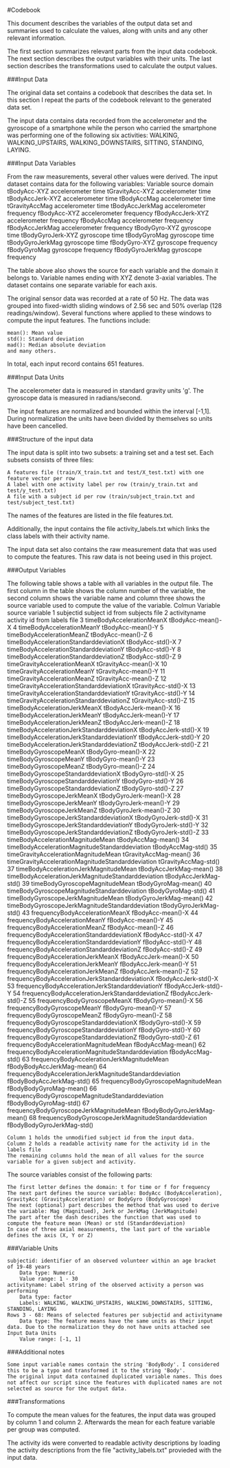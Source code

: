 

#Codebook

This document describes the variables of the output data set and summaries used to calculate the values, along with units and any other relevant information.

The first section summarizes relevant parts from the input data codebook. The next section describes the output variables with their units. The last section describes the transformations used to calculate the output values.

###Input Data

The original data set contains a codebook that describes the data set. In this section I repeat the parts of the codebook relevant to the generated data set.

The input data contains data recorded from the accelerometer and the gyroscope of a smartphone while the person who carried the smartphone was performing one of the following six activities: WALKING, WALKING_UPSTAIRS, WALKING_DOWNSTAIRS, SITTING, STANDING, LAYING.

###Input Data Variables

From the raw measurements, several other values were derived. The input dataset contains data for the following variables:
Variable 	source 	domain
tBodyAcc-XYZ 	accelerometer 	time
tGravityAcc-XYZ 	accelerometer 	time
tBodyAccJerk-XYZ 	accelerometer 	time
tBodyAccMag 	accelerometer 	time
tGravityAccMag 	accelerometer 	time
tBodyAccJerkMag 	accelerometer 	frequency
fBodyAcc-XYZ 	accelerometer 	frequency
fBodyAccJerk-XYZ 	accelerometer 	frequency
fBodyAccMag 	accelerometer 	frequency
fBodyAccJerkMag 	accelerometer 	frequency
tBodyGyro-XYZ 	gyroscope 	time
tBodyGyroJerk-XYZ 	gyroscope 	time
tBodyGyroMag 	gyroscope 	time
tBodyGyroJerkMag 	gyroscope 	time
fBodyGyro-XYZ 	gyroscope 	frequency
fBodyGyroMag 	gyroscope 	frequency
fBodyGyroJerkMag 	gyroscope 	frequency

The table above also shows the source for each variable and the domain it belongs to. Variable names ending with XYZ denote 3-axial variables. The dataset contains one separate variable for each axis.

The original sensor data was recorded at a rate of 50 Hz. The data was grouped into fixed-width sliding windows of 2.56 sec and 50% overlap (128 readings/window). Several functions where applied to these windows to compute the input features. The functions include:

    mean(): Mean value
    std(): Standard deviation
    mad(): Median absolute deviation
    and many others.

In total, each input record contains 651 features.

###Input Data Units

The accelerometer data is measured in standard gravity units 'g'. The gyroscope data is measured in radians/second.

The input features are normalized and bounded within the interval [-1,1]. During normalization the units have been divided by themselves so units have been cancelled.

###Structure of the input data

The input data is split into two subsets: a training set and a test set. Each subsets consists of three files:

    A features file (train/X_train.txt and test/X_test.txt) with one feature vector per row
    A label with one activity label per row (train/y_train.txt and test/y_test.txt)
    A file with a subject id per row (train/subject_train.txt and test/subject_test.txt)

The names of the features are listed in the file features.txt.

Additionally, the input contains the file activity_labels.txt which links the class labels with their activity name.

The input data set also contains the raw measurement data that was used to compute the features. This raw data is not beeing used in this project.

###Output Variables

The following table shows a table with all variables in the output file. The first column in the table shows the column number of the variable, the second column shows the variable name and column three shows the source variable used to compute the value of the variable.
Colmun 	Variable 	source variable
1 	subjectid 	subject id from subjects file
2 	activityname 	activity id from labels file
3 	timeBodyAccelerationMeanX 	tBodyAcc-mean()-X
4 	timeBodyAccelerationMeanY 	tBodyAcc-mean()-Y
5 	timeBodyAccelerationMeanZ 	tBodyAcc-mean()-Z
6 	timeBodyAccelerationStandarddeviationX 	tBodyAcc-std()-X
7 	timeBodyAccelerationStandarddeviationY 	tBodyAcc-std()-Y
8 	timeBodyAccelerationStandarddeviationZ 	tBodyAcc-std()-Z
9 	timeGravityAccelerationMeanX 	tGravityAcc-mean()-X
10 	timeGravityAccelerationMeanY 	tGravityAcc-mean()-Y
11 	timeGravityAccelerationMeanZ 	tGravityAcc-mean()-Z
12 	timeGravityAccelerationStandarddeviationX 	tGravityAcc-std()-X
13 	timeGravityAccelerationStandarddeviationY 	tGravityAcc-std()-Y
14 	timeGravityAccelerationStandarddeviationZ 	tGravityAcc-std()-Z
15 	timeBodyAccelerationJerkMeanX 	tBodyAccJerk-mean()-X
16 	timeBodyAccelerationJerkMeanY 	tBodyAccJerk-mean()-Y
17 	timeBodyAccelerationJerkMeanZ 	tBodyAccJerk-mean()-Z
18 	timeBodyAccelerationJerkStandarddeviationX 	tBodyAccJerk-std()-X
19 	timeBodyAccelerationJerkStandarddeviationY 	tBodyAccJerk-std()-Y
20 	timeBodyAccelerationJerkStandarddeviationZ 	tBodyAccJerk-std()-Z
21 	timeBodyGyroscopeMeanX 	tBodyGyro-mean()-X
22 	timeBodyGyroscopeMeanY 	tBodyGyro-mean()-Y
23 	timeBodyGyroscopeMeanZ 	tBodyGyro-mean()-Z
24 	timeBodyGyroscopeStandarddeviationX 	tBodyGyro-std()-X
25 	timeBodyGyroscopeStandarddeviationY 	tBodyGyro-std()-Y
26 	timeBodyGyroscopeStandarddeviationZ 	tBodyGyro-std()-Z
27 	timeBodyGyroscopeJerkMeanX 	tBodyGyroJerk-mean()-X
28 	timeBodyGyroscopeJerkMeanY 	tBodyGyroJerk-mean()-Y
29 	timeBodyGyroscopeJerkMeanZ 	tBodyGyroJerk-mean()-Z
30 	timeBodyGyroscopeJerkStandarddeviationX 	tBodyGyroJerk-std()-X
31 	timeBodyGyroscopeJerkStandarddeviationY 	tBodyGyroJerk-std()-Y
32 	timeBodyGyroscopeJerkStandarddeviationZ 	tBodyGyroJerk-std()-Z
33 	timeBodyAccelerationMagnitudeMean 	tBodyAccMag-mean()
34 	timeBodyAccelerationMagnitudeStandarddeviation 	tBodyAccMag-std()
35 	timeGravityAccelerationMagnitudeMean 	tGravityAccMag-mean()
36 	timeGravityAccelerationMagnitudeStandarddeviation 	tGravityAccMag-std()
37 	timeBodyAccelerationJerkMagnitudeMean 	tBodyAccJerkMag-mean()
38 	timeBodyAccelerationJerkMagnitudeStandarddeviation 	tBodyAccJerkMag-std()
39 	timeBodyGyroscopeMagnitudeMean 	tBodyGyroMag-mean()
40 	timeBodyGyroscopeMagnitudeStandarddeviation 	tBodyGyroMag-std()
41 	timeBodyGyroscopeJerkMagnitudeMean 	tBodyGyroJerkMag-mean()
42 	timeBodyGyroscopeJerkMagnitudeStandarddeviation 	tBodyGyroJerkMag-std()
43 	frequencyBodyAccelerationMeanX 	fBodyAcc-mean()-X
44 	frequencyBodyAccelerationMeanY 	fBodyAcc-mean()-Y
45 	frequencyBodyAccelerationMeanZ 	fBodyAcc-mean()-Z
46 	frequencyBodyAccelerationStandarddeviationX 	fBodyAcc-std()-X
47 	frequencyBodyAccelerationStandarddeviationY 	fBodyAcc-std()-Y
48 	frequencyBodyAccelerationStandarddeviationZ 	fBodyAcc-std()-Z
49 	frequencyBodyAccelerationJerkMeanX 	fBodyAccJerk-mean()-X
50 	frequencyBodyAccelerationJerkMeanY 	fBodyAccJerk-mean()-Y
51 	frequencyBodyAccelerationJerkMeanZ 	fBodyAccJerk-mean()-Z
52 	frequencyBodyAccelerationJerkStandarddeviationX 	fBodyAccJerk-std()-X
53 	frequencyBodyAccelerationJerkStandarddeviationY 	fBodyAccJerk-std()-Y
54 	frequencyBodyAccelerationJerkStandarddeviationZ 	fBodyAccJerk-std()-Z
55 	frequencyBodyGyroscopeMeanX 	fBodyGyro-mean()-X
56 	frequencyBodyGyroscopeMeanY 	fBodyGyro-mean()-Y
57 	frequencyBodyGyroscopeMeanZ 	fBodyGyro-mean()-Z
58 	frequencyBodyGyroscopeStandarddeviationX 	fBodyGyro-std()-X
59 	frequencyBodyGyroscopeStandarddeviationY 	fBodyGyro-std()-Y
60 	frequencyBodyGyroscopeStandarddeviationZ 	fBodyGyro-std()-Z
61 	frequencyBodyAccelerationMagnitudeMean 	fBodyAccMag-mean()
62 	frequencyBodyAccelerationMagnitudeStandarddeviation 	fBodyAccMag-std()
63 	frequencyBodyAccelerationJerkMagnitudeMean 	fBodyBodyAccJerkMag-mean()
64 	frequencyBodyAccelerationJerkMagnitudeStandarddeviation 	fBodyBodyAccJerkMag-std()
65 	frequencyBodyGyroscopeMagnitudeMean 	fBodyBodyGyroMag-mean()
66 	frequencyBodyGyroscopeMagnitudeStandarddeviation 	fBodyBodyGyroMag-std()
67 	frequencyBodyGyroscopeJerkMagnitudeMean 	fBodyBodyGyroJerkMag-mean()
68 	frequencyBodyGyroscopeJerkMagnitudeStandarddeviation 	fBodyBodyGyroJerkMag-std()

    Column 1 holds the unmodified subject id from the input data.
    Column 2 holds a readable activity name for the activity id in the labels file
    The remaining columns hold the mean of all values for the source variable for a given subject and activity.

The source variables consist of the following parts:

    The first letter defines the domain: t for time or f for frequency
    The next part defines the source variable: BodyAcc (BodyAcceleration), GravityAcc (GravityAcceleration) or BodyGyro (BodyGyroscope)
    The next (optional) part describes the method that was used to derive the variable: Mag (Magnitued), Jerk or JerkMag (JerkMagnitude)
    The part after the dash describes the function that was used to compute the feature mean (Mean) or std (Standarddeviation)
    In case of three axial measurements, the last part of the variable defines the axis (X, Y or Z)

###Variable Units

    subjectid: identifier of an observed volunteer within an age bracket of 19-48 years
        Data type: Numeric
        Value range: 1 - 30
    activityname: Label string of the observed activity a person was performing
        Data type: factor
        Labels: WALKING, WALKING_UPSTAIRS, WALKING_DOWNSTAIRS, SITTING, STANDING, LAYING
    Rows 3 - 68: Means of selected features per subjectid and activityname
        Data type: The feature means have the same units as their input data. Due to the normalization they do not have units attached see Input Data Units
        Value range: [-1, 1]

###Additional notes

    Some input variable names contain the string 'BodyBody'. I considered this to be a typo and transformed it to the string 'Body'.
    The original input data contained duplicated variable names. This does not affect our script since the features with duplicated names are not selected as source for the output data.

###Transformations

To compute the mean values for the features, the input data was grouped by column 1 and column 2. Afterwards the mean for each feature variable per group was computed.

The activity ids were converted to readable activity descriptions by loading the activity descriptions from the file "activity_labels.txt" provieded with the input data.

